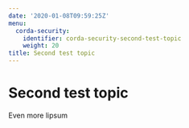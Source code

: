 ```yaml
---
date: '2020-01-08T09:59:25Z'
menu:
  corda-security:
    identifier: corda-security-second-test-topic
    weight: 20
title: Second test topic
---
```



# Second test topic


Even more lipsum